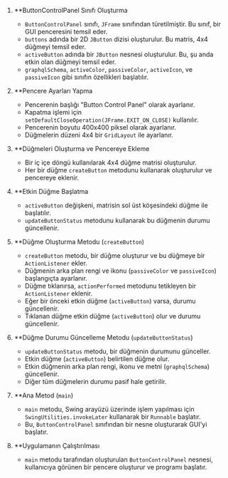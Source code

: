 1. **ButtonControlPanel Sınıfı Oluşturma
   - `ButtonControlPanel` sınıfı, `JFrame` sınıfından türetilmiştir. Bu sınıf, bir GUI penceresini temsil eder.
   - `buttons` adında bir 2D `JButton` dizisi oluşturulur. Bu matris, 4x4 düğmeyi temsil eder.
   - `activeButton` adında bir `JButton` nesnesi oluşturulur. Bu, şu anda etkin olan düğmeyi temsil eder.
   - `graphqlSchema`, `activeColor`, `passiveColor`, `activeIcon`, ve `passiveIcon` gibi sınıfın özellikleri başlatılır.

2. **Pencere Ayarları Yapma
   - Pencerenin başlığı "Button Control Panel" olarak ayarlanır.
   - Kapatma işlemi için `setDefaultCloseOperation(JFrame.EXIT_ON_CLOSE)` kullanılır.
   - Pencerenin boyutu 400x400 piksel olarak ayarlanır.
   - Düğmelerin düzeni 4x4 bir `GridLayout` ile ayarlanır.

3. **Düğmeleri Oluşturma ve Pencereye Ekleme
   - Bir iç içe döngü kullanılarak 4x4 düğme matrisi oluşturulur.
   - Her bir düğme `createButton` metodunu kullanarak oluşturulur ve pencereye eklenir.

4. **Etkin Düğme Başlatma
   - `activeButton` değişkeni, matrisin sol üst köşesindeki düğme ile başlatılır.
   - `updateButtonStatus` metodunu kullanarak bu düğmenin durumu güncellenir.

5. **Düğme Oluşturma Metodu (`createButton`)
   - `createButton` metodu, bir düğme oluşturur ve bu düğmeye bir `ActionListener` ekler.
   - Düğmenin arka plan rengi ve ikonu (`passiveColor` ve `passiveIcon`) başlangıçta ayarlanır.
   - Düğme tıklanırsa, `actionPerformed` metodunu tetikleyen bir `ActionListener` eklenir.
   - Eğer bir önceki etkin düğme (`activeButton`) varsa, durumu güncellenir.
   - Tıklanan düğme etkin düğme (`activeButton`) olur ve durumu güncellenir.

6. **Düğme Durumu Güncelleme Metodu (`updateButtonStatus`)
   - `updateButtonStatus` metodu, bir düğmenin durumunu günceller.
   - Etkin düğme (`activeButton`) belirtilen düğme olur.
   - Etkin düğmenin arka plan rengi, ikonu ve metni (`graphqlSchema`) güncellenir.
   - Diğer tüm düğmelerin durumu pasif hale getirilir.

7. **Ana Metod (`main`)
   - `main` metodu, Swing arayüzü üzerinde işlem yapılması için `SwingUtilities.invokeLater` kullanarak bir `Runnable` başlatır.
   - Bu, `ButtonControlPanel` sınıfından bir nesne oluşturarak GUI'yi başlatır.

8. **Uygulamanın Çalıştırılması
   - `main` metodu tarafından oluşturulan `ButtonControlPanel` nesnesi, kullanıcıya görünen bir pencere oluşturur ve programı başlatır.

